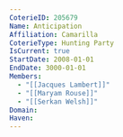 ```yaml
---
CoterieID: 205679
Name: Anticipation
Affiliation: Camarilla
CoterieType: Hunting Party
IsCurrent: true
StartDate: 2008-01-01
EndDate: 3000-01-01
Members:
  - "[[Jacques Lambert]]"
  - "[[Maryam Rouse]]"
  - "[[Serkan Welsh]]"
Domain: 
Haven: 
---
```

